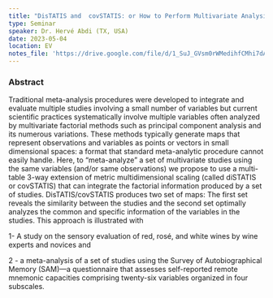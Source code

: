 ```yaml
---
title: "DisTATIS and  covSTATIS: or How to Perform Multivariate Analysis on Sets of Distance and Covariance Tables"
type: Seminar
speaker: Dr. Hervé Abdi (TX, USA)
date: 2023-05-04
location: EV
notes_file: 'https://drive.google.com/file/d/1_SuJ_GVsm0rWMedihfCMhi7dALOYjnet/view'
---
```


### Abstract

Traditional meta-analysis procedures were developed to integrate and evaluate multiple studies involving a small number of variables but current scientific practices systematically involve multiple variables often analyzed by multivariate factorial methods such as principal component analysis and its numerous variations. These methods typically generate maps that represent observations and variables as points or vectors in small dimensional spaces: a format that standard meta-analytic procedure cannot easily handle. Here, to “meta-analyze” a set of multivariate studies using the same variables (and/or same observations) we propose to use a multi-table 3-way extension of metric multidimensional scaling (called diSTATIS or covSTATIS) that can integrate the factorial information produced by a set of studies. DisTATIS/covSTATIS produces two set of maps: The first set reveals the similarity between the studies and the second set optimally analyzes the common and specific information of the variables in the studies. This approach is illustrated with 

1- A study on the sensory evaluation of red, rosé, and white wines by wine experts and novices and 

2 - a meta-analysis of a set of studies using the Survey of Autobiographical Memory (SAM)—a questionnaire that assesses self-reported remote mnemonic capacities comprising twenty-six variables organized in four subscales. 